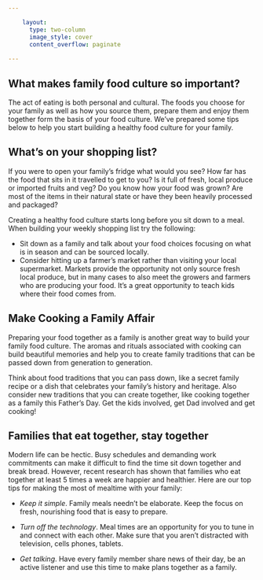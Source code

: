 ```yaml
---

    layout:
      type: two-column
      image_style: cover
      content_overflow: paginate
      
---
```

## What makes family food culture so important? 

The act of eating is both personal and cultural. The foods you choose for your 
family as well as how you source them, prepare them and enjoy them together form 
the basis of your food culture. We’ve prepared some tips below to help you start 
building a healthy food culture for your family. 

## What’s on your shopping list?

If you were to open your family’s fridge what would you see? How far has the food 
that sits in it travelled to get to you? Is it full of fresh, local produce or imported 
fruits and veg? Do you know how your food was grown? Are most of the items in 
their natural state or have they been heavily processed and packaged? 

Creating a healthy food culture starts long before you sit down to a meal. When 
building your weekly shopping list try the following: 

- Sit down as a family and talk about your food choices focusing on what is in season and can be sourced locally. 
- Consider hitting up a farmer’s market rather than visiting your local supermarket. Markets provide the opportunity not only source fresh local produce, but in many cases to also meet the growers and farmers who are producing your food. It’s a great opportunity to teach kids where their food comes from.

## Make Cooking a Family Affair

Preparing your food together as a family is another great way to build your family 
food culture. The aromas and rituals associated with cooking can build beautiful 
memories and help you to create family traditions that can be passed down from 
generation to generation. 

Think about food traditions that you can pass down, like a secret family recipe or a 
dish that celebrates your family’s history and heritage. Also consider new traditions 
that you can create together, like cooking together as a family this Father’s Day. Get 
the kids involved, get Dad involved and get cooking! 

## Families that eat together, stay together

Modern life can be hectic. Busy schedules and demanding work commitments 
can make it difficult to find the time sit down together and break bread. However, 
recent research has shown that families who eat together at least 5 times a week are 
happier and healthier. Here are our top tips for making the most of mealtime with 
your family:

- *Keep it simple*. Family meals needn’t be elaborate. Keep the focus on fresh, nourishing food that is easy to prepare. 

- *Turn off the technology*. Meal times are an opportunity for you to tune in and connect with each other. Make sure that you aren’t distracted with television, cells phones, tablets. 

- *Get talking*. Have every family member share news of their day, be an active listener and use this time to make plans together as a family.